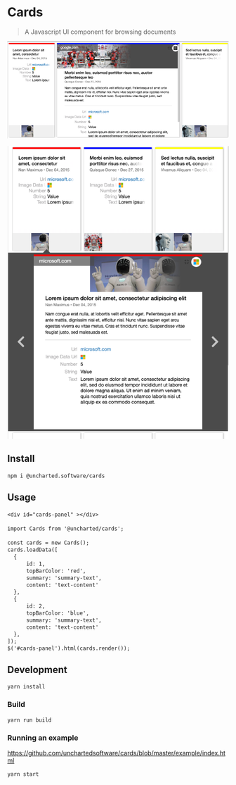 # Cards

> A Javascript UI component for browsing documents

![Alt text](/img/cards-vertical.png?raw=true)

![Alt text](/img/cards-inline.png?raw=true)

## Install

    npm i @uncharted.software/cards

## Usage
  ```
  <div id="cards-panel" ></div>

  import Cards from '@uncharted/cards';

  const cards = new Cards();
  cards.loadData([
    {
        id: 1,
        topBarColor: 'red',
        summary: 'summary-text',
        content: 'text-content'
    },
    {
        id: 2,
        topBarColor: 'blue',
        summary: 'summary-text',
        content: 'text-content'
    },
  ]);
  $('#cards-panel').html(cards.render());
  ```
## Development
    yarn install
    
### Build    
    yarn run build

### Running an example
https://github.com/unchartedsoftware/cards/blob/master/example/index.html

    yarn start
